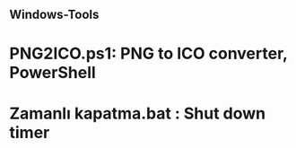 ## Windows-Tools
# PNG2ICO.ps1:  PNG to ICO converter, PowerShell
# Zamanlı kapatma.bat :  Shut down timer
